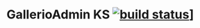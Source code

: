 GallerioAdmin KS [![build status](https://gitlab.com/jjksong/mhxh671/badges/master/build.svg)](https://gitlab.com/jjksong/mhxh671/commits/master)]
====================
